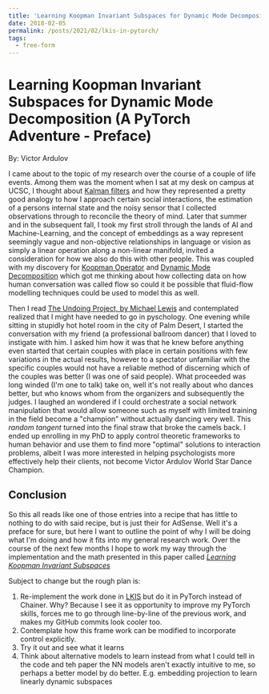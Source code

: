 ```yaml
---
title: 'Learning Koopman Invariant Subspaces for Dynamic Mode Decomposition (A PyTorch Adventure)'
date: 2018-02-05
permalink: /posts/2021/02/lkis-in-pytorch/
tags:
  - free-form
---
```


Learning Koopman Invariant Subspaces for Dynamic Mode Decomposition (A PyTorch Adventure - Preface)
======

By: Victor Ardulov

I came about to the topic of my research over the course of a couple of life events. Among them was the moment when I 
sat at my desk on campus at UCSC, I thought about [Kalman filters]() and how they represented a pretty good analogy to how I
approach certain social interactions, the estimation of a persons internal state and the noisy sensor that I collected 
observations through to reconcile the theory of mind. Later that summer and in the subsequent fall, I took my first stroll
through the lands of AI and Machine-Learning, and the concept of embeddings as a way represent seemingly vague and 
non-objective relationships in language or vision as simply a linear operation along a non-linear manifold, invited a 
consideration for how we also do this with other people. This was coupled with my discovery for [Koopman Operator]() and
[Dynamic Mode Decomposition]() which got me thinking about how collecting data on how human conversation was called flow
so could it be possible that fluid-flow modelling techniques could be used to model this as well.

Then I read [The Undoing Project, by Michael Lewis]() and contemplated realized that I might have needed to go in pyschology.
One evening while sitting in stupidly hot hotel room in the city of Palm Desert, I started the conversation with my friend
(a professional ballroom dancer) that I loved to instigate with him. I asked him how it was that he knew before anything
even started that certain couples with place in certain positions with few variations in the actual results, however to 
a spectator unfamiliar with the specific couples would not have a reliable method of discerning which of the couples was
better (I was one of said people). What proceeded was long winded (I'm one to talk) take on, well it's not really about 
who dances better, but who knows whom from the organizers and subsequently the judges. I laughed an wondered if I could 
orchestrate a social network manipulation that would allow someone such as myself with limited training in the field 
become a "champion" without actually dancing very well. This *random tangent* turned into the final straw that broke the
camels back. I ended up enrolling in my PhD to apply control theoretic frameworks to human behavior and use them to find
more "optimal" solutions to interaction problems, albeit I was more interested in helping psychologists more effectively
help their clients, not become Victor Ardulov World Star Dance Champion.

Conclusion
---
So this all reads like one of those entries into a recipe that has little to nothing to do with said recipe, but is just
their for AdSense. Well it's a preface for sure, but here I want to outline the point of why I will be doing what I'm doing
and how it fits into my general research work. Over the course of the next few months I hope to work my way through the 
implementation and the math presented in this paper called [*Learning Koopman Invariant Subspaces*](https://arxiv.org/pdf/1710.04340.pdf)

Subject to change but the rough plan is:
1. Re-implement the work done in [LKIS]() but do it in PyTorch instead of Chainer. Why? Because I see it as opportunity to improve my PyTorch skills, forces me to go through line-by-line of the previous work, and makes my GitHub commits look cooler too.
2. Contemplate how this frame work can be modified to incorporate control explicitly.
3. Try it out and see what it learns
4. Think about alternative models to learn instead from what I could tell in the code and teh paper the NN models aren't
exactly intuitive to me, so perhaps a better model by do better. E.g. embedding projection to learn linearly dynamic subspaces
   